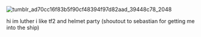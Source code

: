 ![tumblr_ad70cc16f83b5f90cf48394f97d82aad_39448c78_2048](https://github.com/user-attachments/assets/a88811d1-3130-403b-a938-857ed7454b56)

hi im luther i like tf2 and helmet party (shoutout to sebastian for getting me into the ship)
<!--
**fukouna/fukouna** is a ✨ _special_ ✨ repository because its `README.md` (this file) appears on your GitHub profile.

Here are some ideas to get you started:

- 🔭 I’m currently working on![Uploading tumblr_ad70cc16f83b5f90cf48394f97d82aad_39448c78_2048.jpg…]()
 ...
- 🌱 I’m currently learning ...
- 👯 I’m looking to collaborate on ...
- 🤔 I’m looking for help with ...
- 💬 Ask me about ...
- 📫 How to reach me: ...
- 😄 Pronouns: ...
- ⚡ Fun fact: ...
-->
